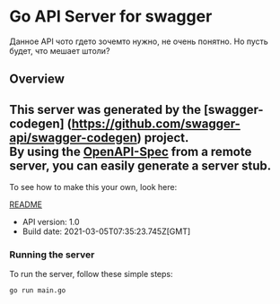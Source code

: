 # Go API Server for swagger

Данное API чото гдето зочемто нужно, не очень понятно. Но пусть будет, что мешает штоли?

## Overview
This server was generated by the [swagger-codegen]
(https://github.com/swagger-api/swagger-codegen) project.  
By using the [OpenAPI-Spec](https://github.com/OAI/OpenAPI-Specification) from a remote server, you can easily generate a server stub.  
-

To see how to make this your own, look here:

[README](https://github.com/swagger-api/swagger-codegen/blob/master/README.md)

- API version: 1.0
- Build date: 2021-03-05T07:35:23.745Z[GMT]


### Running the server
To run the server, follow these simple steps:

```
go run main.go
```

